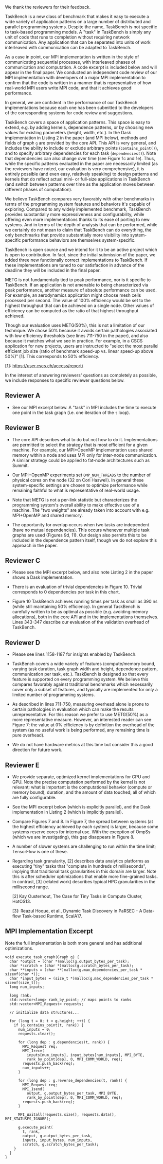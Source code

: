 We thank the reviewers for their feedback.

TaskBench is a new class of benchmark that makes it easy to execute a
wide variety of application patterns on a large number of distributed
and parallel programming systems. Despite the name, TaskBench is not
specific to task-based programming models. A "task" in TaskBench is
simply any unit of code that runs to completion without requiring
network communication. Any application that can be separated into
units of work interleaved with communication can be adapted to
TaskBench.

As a case in point, our MPI implementation is written in the style of
communicating sequential processes, with interleaved phases of
communication and computation. A code excerpt is included below and
will appear in the final paper. We conducted an independent code
review of our MPI implementation with developers of a major MPI
implementation to confirm that the code is written in a manner that is
representative of how real-world MPI users write MPI code, and that it
achieves good performance.

In general, we are confident in the performance of our TaskBench
implementations because each one has been submitted to the developers
of the corresponding systems for code review and suggestions.

TaskBench covers a space of application patterns. This space is easy
to extend, e.g. by adding kernels, dependence patterns, or by choosing
new values for existing parameters (height, width, etc.). In the Dask
implementation in Listing 2 in the paper (and MPI below), methods and
fields of graph `g` are provided by the core API. This API is very
general, and includes the ability to include or exclude arbitrary
points (`contains_point()`), and to specify arbitrary dependencies for
each task (`dependencies()`). Note that dependencies can also change
over time (see Figure 1c and 1e). Thus, while the specific patterns
evaluated in the paper are necessarily limited (as the reviewers have
noted, our evaluation is very comprehensive), it is entirely possible
(and even easy, relatively speaking) to design patterns and kernels
that do reflect actual mini- or full-size applications in TaskBench
(and switch between patterns over time as the application moves
between different phases of computation).

We believe TaskBench compares very favorably with other benchmarks in
terms of the programming system features and behaviors it's capable of
exploring. Compared to any widely implemented benchmark, TaskBench
provides substantially more expressiveness and configurability, while
offering even more implementations thanks to its ease of porting to
new systems. And in terms of the depth of analysis that can be
performed, while we certainly do not mean to claim that TaskBench can
do everything, the only benchmarks that provide substantially more
visibility into system-specific performance behaviors are themselves
system-specific.

TaskBench is open source and we intend for it to be an active project
which is open to contribution. In fact, since the initial submission
of the paper, we added three new functionally correct implementations
to TaskBench. If these implementations are tuned to our satisfaction
in advance of the deadline they will be included in the final paper.

METG is not fundamentally tied to peak performance, nor is it specific
to TaskBench. If an application is not amenable to being characterized
via peak performance, another measure of absolute performance can be
used. For example, an aerodynamics application might choose mesh cells
processed per second. The value of 100% efficiency would be set to the
highest throughput that can be achieved on a single node. Other values
of efficiency can be computed as the ratio of that highest throughput
achieved.

Though our evaluation uses METG(50%), this is not a limitation of our
technique. We chose 50% because it avoids certain pathologies
associated with low efficiency thresholds (see lines 711-750 in the
paper), and also because it matches what we see in practice. For
example, in a CSCS application for new projects, users are instructed
to "select the most parallel efficient job size (ratio of benchmark
speed-up vs. linear speed-up above 50%)" \[1]. This corresponds to 50%
efficiency.

\[1]: https://user.cscs.ch/access/report/

In the interest of answering reviewers' questions as completely as
possible, we include responses to specific reviewer questions below.

## Reviewer A

  * See our MPI excerpt below. A "task" in MPI includes the time to
    execute one point in the task graph (i.e. one iteration of the `t`
    loop).

## Reviewer B

  * The core API describes what to do but not how to do
    it. Implementations are permitted to select the strategy that is
    most efficient for a given machine. For example, our MPI+OpenMP
    implementation uses shared memory within a node and uses MPI only
    for inter-node communication. A similar strategy could be applied
    to fat-node architectures such as Summit.

  * Our MPI+OpenMP experiments set `OMP_NUM_THREADS` to the number of
    physical cores on the node (32 on Cori Haswell). In general these
    system-specific settings are chosen to optimize performance while
    remaining faithful to what is representative of real-world usage.

  * Note that METG is not a per-link statistic but characterizes the
    programming system's overall ability to make effective use of a
    machine. The "two weights" are already taken into account with
    e.g. MPI+OpenMP and shared memory.

  * The opportunity for overlap occurs when two tasks are independent
    (have no mutual dependencies). This occurs whenever multiple task
    graphs are used (Figures 9d, 11). Our design also permits this to
    be included in the dependence pattern itself, though we do not
    explore this approach in the paper.

## Reviewer C

  * Please see the MPI excerpt below, and also note Listing 2 in the
    paper shows a Dask implementation.

  * There is an evaluation of trivial dependencies in Figure 10.
    Trivial corresponds to 0 dependencies per task in this chart.

  * Figure 10 TaskBench achieves running times per task as small as
    390 ns (while still maintaining 50% efficiency). In general
    TaskBench is carefully written to be as optimal as possible
    (e.g. avoiding memory allocations), both in the core API and in
    the implementations themselves. Lines 343-347 describe our
    evaluation of the validation overhead of TaskBench.

## Reviewer D

  * Please see lines 1158-1187 for insights enabled by TaskBench.

  * TaskBench covers a wide variety of features (compute/memory bound,
    varying task duration, task graph width and height, dependence
    pattern, communication per task, etc.). TaskBench is designed so
    that every feature is supported on every programming system. We
    believe this compares favorably against traditional benchmarks
    which necessarily cover only a subset of features, and typically
    are implemented for only a limited number of programming systems.

  * As described in lines 711-750, measuring overhead alone is prone
    to certain pathologies in evaluation which can make the results
    unrepresentative. For this reason we prefer to use METG(50%) as a
    more representative measure. However, an interested reader can see
    Figure 7: the value at 0% efficiency is by definition the overhead
    of the system (as no useful work is being performed, any remaining
    time is pure overhead).

  * We do not have hardware metrics at this time but consider this a
    good direction for future work.

## Reviewer E

  * We provide separate, optimized kernel implementations for CPU and
    GPU. Note the precise computation performed by the kernel is not
    relevant; what is important is the computational behavior (compute
    or memory bound), duration, and the amount of data touched, all of
    which are fully configurable.

  * See the MPI excerpt below (which is explicitly parallel), and the
    Dask implementation in Listing 2 (which is implicitly parallel).

  * Compare Figures 7 and 8. In Figure 7, the spread between systems
    (at the highest efficiency achieved by each system) is larger,
    because some systems reserve cores for internal use. With the
    exception of OmpSs (which we are investigating), this gap
    disappears in Figure 8.

  * A number of slower systems are challenging to run within the time
    limit; TensorFlow is one of these.

  * Regarding task granularity, \[2] describes data analytics
    platforms as executing "tiny" tasks that "complete in hundreds of
    milliseconds", implying that traditional task granularities in
    this domain are larger. Note this is after scheduler optimizations
    that enable more fine-grained tasks. In contrast, \[3] (related
    work) describes typical HPC granularities in the millisecond
    range.

    \[2] Kay Ousterhout, The Case for Tiny Tasks in Compute Cluster,
    HotOS13.

    \[3]: Reazul Hoque, et al., Dynamic Task Discovery in PaRSEC - A
    Data-flow Task-based Runtime, ScalA17.

## MPI Implementation Excerpt

Note the full implementation is both more general and has additional
optimizations.

```
void execute_task_graph(Graph g) {
  char *output = (char *)malloc(g.output_bytes_per_task);
  char *scratch = (char *)malloc(g.scratch_bytes_per_task);
  char **inputs = (char **)malloc(g.max_dependencies_per_task * sizeof(char *));
  char *input_bytes = (size_t *)malloc(g.max_dependencies_per_task * sizeof(size_t));
  long num_inputs;

  long rank;
  std::vector<long> rank_by_point; // maps points to ranks
  std::vector<MPI_Request> requests;

  // initialize data structures...

  for (long t = 0; t < g.height; ++t) {
    if (g.contains_point(t, rank)) {
      num_inputs = 0;
      requests.clear();

      for (long dep : g.dependencies(t, rank)) {
        MPI_Request req;
        MPI_Irecv(
          inputs[num_inputs], input_bytes[num_inputs], MPI_BYTE,
          rank_by_point[dep], 0, MPI_COMM_WORLD, req);
        requests.push_back(req);
        num_inputs++;
      }

      for (long dep : g.reverse_dependencies(t, rank)) {
        MPI_Request req;
        MPI_Isend(
          output, g.output_bytes_per_task, MPI_BYTE,
          rank_by_point[dep], 0, MPI_COMM_WORLD, req);
        requests.push_back(req);
      }

      MPI_Waitall(requests.size(), requests.data(), MPI_STATUSES_IGNORE);

      g.execute_point(
        t, rank,
        output, g.output_bytes_per_task,
        inputs, input_bytes, num_inputs,
        scratch, g.scratch_bytes_per_task);
    }
  }
}
```
